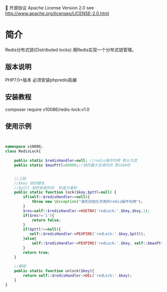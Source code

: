 📃 开源协议 Apache License Version 2.0 see http://www.apache.org/licenses/LICENSE-2.0.html
# 简介

Redis分布式锁(Distributed locks) 用Redis实现一个分布式锁管理。


版本说明
--------------------------------------------------------------------------

PHP7.0+版本 必须安装phpredis拓展

安装教程
--------------------------------------------------------------------------

composer require v10086/redis-lock:v1.0

使用示例
--------------------------------------------------------------------------


```php


namespace v10086;
class RedisLock{
    
    public static $redisHandler=null; //redis操作句柄 默认为空
    public static $maxPttl=60000;//锁的最大生成时间 默认60秒


    //上锁
    //$key 锁的键名
    //$pttl 锁的有效时间  粒度为毫秒
    public static function lock($key,$pttl=null) {
        if(self::$redisHandler==null){
            throw new \Exception("请先初始化可用的redis操作句柄");
        }
        $res=self::$redisHandler->HSETNX('redLock:'.$key,$key,1);
        if($res!='1'){
            return false;
        }
        if($pttl!==null){
           self::$redisHandler->PEXPIRE('redLock:'.$key,$pttl);
        }else{
            self::$redisHandler->PEXPIRE('redLock:'.$key, self::$maxPttl);
        }
        return true;
    }
    
    //解锁
    public static function unlock($key){
        return self::$redisHandler->DEL('redLock:'.$key);
    }
}




```